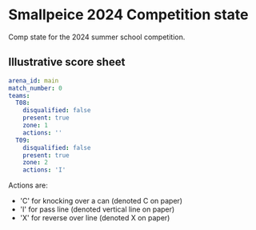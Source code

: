 # Smallpeice 2024 Competition state

Comp state for the 2024 summer school competition.

## Illustrative score sheet

```yaml
arena_id: main
match_number: 0
teams:
  T08:
    disqualified: false
    present: true
    zone: 1
    actions: ''
  T09:
    disqualified: false
    present: true
    zone: 2
    actions: 'I'
```

Actions are:
  - 'C' for knocking over a can (denoted C on paper)
  - 'I' for pass line (denoted vertical line on paper)
  - 'X' for reverse over line (denoted X on paper)
